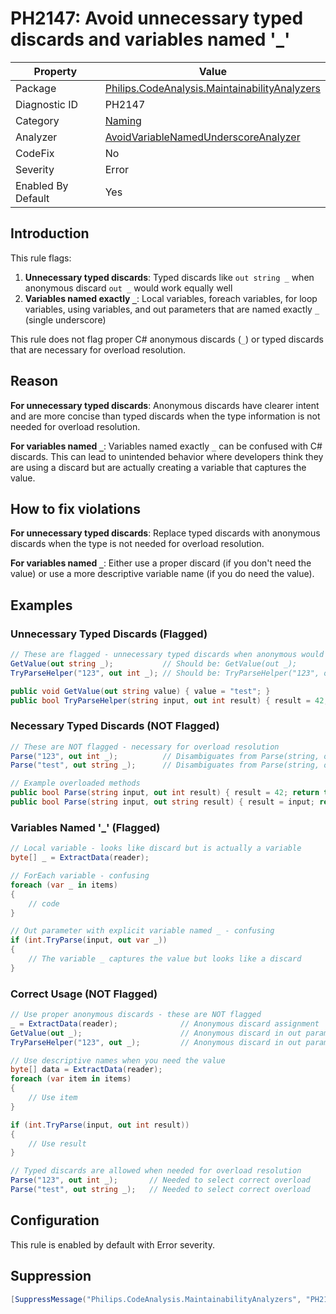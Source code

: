 # PH2147: Avoid unnecessary typed discards and variables named '_'

| Property | Value  |
|--|--|
| Package | [Philips.CodeAnalysis.MaintainabilityAnalyzers](https://www.nuget.org/packages/Philips.CodeAnalysis.MaintainabilityAnalyzers) |
| Diagnostic ID | PH2147 |
| Category  | [Naming](../Naming.md) |
| Analyzer | [AvoidVariableNamedUnderscoreAnalyzer](https://github.com/philips-software/roslyn-analyzers/blob/main/Philips.CodeAnalysis.MaintainabilityAnalyzers/Naming/AvoidVariableNamedUnderscoreAnalyzer.cs)
| CodeFix  | No |
| Severity | Error |
| Enabled By Default | Yes |

## Introduction

This rule flags:
1. **Unnecessary typed discards**: Typed discards like `out string _` when anonymous discard `out _` would work equally well
2. **Variables named exactly `_`**: Local variables, foreach variables, for loop variables, using variables, and out parameters that are named exactly `_` (single underscore)

This rule does not flag proper C# anonymous discards (`_`) or typed discards that are necessary for overload resolution.

## Reason

**For unnecessary typed discards**: Anonymous discards have clearer intent and are more concise than typed discards when the type information is not needed for overload resolution.

**For variables named `_`**: Variables named exactly `_` can be confused with C# discards. This can lead to unintended behavior where developers think they are using a discard but are actually creating a variable that captures the value.

## How to fix violations

**For unnecessary typed discards**: Replace typed discards with anonymous discards when the type is not needed for overload resolution.

**For variables named `_`**: Either use a proper discard (if you don't need the value) or use a more descriptive variable name (if you do need the value).

## Examples

### Unnecessary Typed Discards (Flagged)

```csharp
// These are flagged - unnecessary typed discards when anonymous would work
GetValue(out string _);           // Should be: GetValue(out _);
TryParseHelper("123", out int _); // Should be: TryParseHelper("123", out _);

public void GetValue(out string value) { value = "test"; }
public bool TryParseHelper(string input, out int result) { result = 42; return true; }
```

### Necessary Typed Discards (NOT Flagged)

```csharp
// These are NOT flagged - necessary for overload resolution
Parse("123", out int _);          // Disambiguates from Parse(string, out string)
Parse("test", out string _);      // Disambiguates from Parse(string, out int)

// Example overloaded methods
public bool Parse(string input, out int result) { result = 42; return true; }
public bool Parse(string input, out string result) { result = input; return true; }
```

### Variables Named '_' (Flagged)

```csharp
// Local variable - looks like discard but is actually a variable
byte[] _ = ExtractData(reader);

// ForEach variable - confusing
foreach (var _ in items)
{
    // code
}

// Out parameter with explicit variable named _ - confusing
if (int.TryParse(input, out var _))
{
    // The variable _ captures the value but looks like a discard
}
```

### Correct Usage (NOT Flagged)

```csharp
// Use proper anonymous discards - these are NOT flagged
_ = ExtractData(reader);              // Anonymous discard assignment
GetValue(out _);                      // Anonymous discard in out parameter
TryParseHelper("123", out _);         // Anonymous discard in out parameter

// Use descriptive names when you need the value
byte[] data = ExtractData(reader);
foreach (var item in items)
{
    // Use item
}

if (int.TryParse(input, out int result))
{
    // Use result
}

// Typed discards are allowed when needed for overload resolution
Parse("123", out int _);       // Needed to select correct overload
Parse("test", out string _);   // Needed to select correct overload
```

## Configuration

This rule is enabled by default with Error severity.

## Suppression

```csharp
[SuppressMessage("Philips.CodeAnalysis.MaintainabilityAnalyzers", "PH2147:Avoid unnecessary typed discards and variables named '_'", Justification = "Reviewed.")]
```